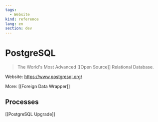 ```yaml
---
tags:
  - Website
kind: reference
lang: en
section: dev
---
```

# PostgreSQL

> The World's Most Advanced [[Open Source]] Relational Database.

Website: <https://www.postgresql.org/>

More: [[Foreign Data Wrapper]]

## Processes

[[PostgreSQL Upgrade]]
